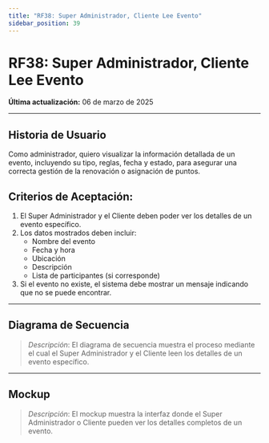 ```yaml
---
title: "RF38: Super Administrador, Cliente Lee Evento"  
sidebar_position: 39
---
```


# RF38: Super Administrador, Cliente Lee Evento  

**Última actualización:** 06 de marzo de 2025  

---

## Historia de Usuario  

Como administrador, quiero visualizar la información detallada de un evento, incluyendo su tipo, reglas, fecha y estado, para asegurar una correcta gestión de la renovación o asignación de puntos.


## **Criterios de Aceptación:**  

1. El Super Administrador y el Cliente deben poder ver los detalles de un evento específico.  
2. Los datos mostrados deben incluir:  
   - Nombre del evento  
   - Fecha y hora  
   - Ubicación  
   - Descripción  
   - Lista de participantes (si corresponde)  
3. Si el evento no existe, el sistema debe mostrar un mensaje indicando que no se puede encontrar.  

---

## **Diagrama de Secuencia**  

> *Descripción*: El diagrama de secuencia muestra el proceso mediante el cual el Super Administrador y el Cliente leen los detalles de un evento específico.  

---

## **Mockup**  

> *Descripción*: El mockup muestra la interfaz donde el Super Administrador o Cliente pueden ver los detalles completos de un evento.  
